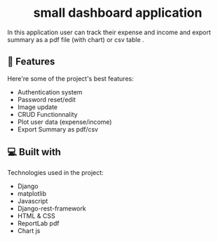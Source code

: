 <h1 align="center" id="title">small dashboard application</h1>

<p id="description">In this application user can track their expense and income and export summary as a pdf file (with chart) or csv table .</p>

  
  
<h2>🧐 Features</h2>

Here're some of the project's best features:

*   Authentication system
*   Password reset/edit
*   Image update
*   CRUD Functionnality
*   Plot user data (expense/income)
*   Export Summary as pdf/csv

  
  
<h2>💻 Built with</h2>

Technologies used in the project:

*   Django
*   matplotlib
*   Javascript
*   Django-rest-framework
*   HTML & CSS
*   ReportLab pdf
*   Chart js
